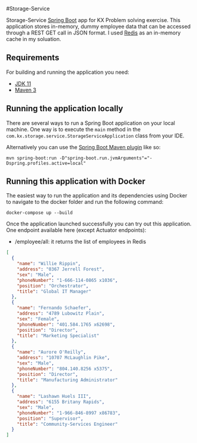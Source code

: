 #Storage-Service

Storage-Service [Spring Boot](http://projects.spring.io/spring-boot/) app for KX Problem solving exercise.
This application stores in-memory, dummy employee data that can be accessed through a REST GET call in JSON format.
I used [Redis](https://redis.io) as an in-memory cache in my soluation.

## Requirements

For building and running the application you need:

- [JDK 11](https://www.oracle.com/java/technologies/downloads/#java11)
- [Maven 3](https://maven.apache.org)

## Running the application locally

There are several ways to run a Spring Boot application on your local machine. One way is to execute the `main` method in the `com.kx.storage.service.StorageServiceApplication` class from your IDE.

Alternatively you can use the [Spring Boot Maven plugin](https://docs.spring.io/spring-boot/docs/current/reference/html/build-tool-plugins-maven-plugin.html) like so:

```shell
mvn spring-boot:run -D"spring-boot.run.jvmArguments"="-Dspring.profiles.active=local"
```

## Running this application with Docker

The easiest way to run the application and its dependencies using Docker to navigate to the docker folder and run the following command:

```shell
docker-compose up --build
```

Once the application launched successfully you can try out this application. One endpoint available here (except Actuator endpoints):
 - /employee/all: it returns the list of employees in Redis
```json
[
  {
    "name": "Willie Rippin",
    "address": "0367 Jerrell Forest",
    "sex": "Male",
    "phoneNumber": "1-666-114-0865 x1036",
    "position": "Orchestrator",
    "title": "Global IT Manager"
  },
  {
    "name": "Fernando Schaefer",
    "address": "4789 Lubowitz Plain",
    "sex": "Female",
    "phoneNumber": "401.584.1765 x62698",
    "position": "Director",
    "title": "Marketing Specialist"
  },
  {
    "name": "Aurore O'Reilly",
    "address": "10707 McLaughlin Pike",
    "sex": "Male",
    "phoneNumber": "804.140.8256 x5375",
    "position": "Director",
    "title": "Manufacturing Administrator"
  },
  {
    "name": "Lashawn Huels III",
    "address": "6155 Britany Rapids",
    "sex": "Male",
    "phoneNumber": "1-966-846-8997 x86783",
    "position": "Supervisor",
    "title": "Community-Services Engineer"
  }
]
```
